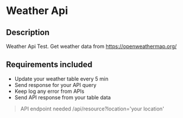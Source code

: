 # Weather Api

## Description
Weather Api Test. Get weather data from https://openweathermap.org/ 

## Requirements included
- Update your weather table every 5 min
- Send response for your API query
- Keep log any error from APIs
- Send API response from your table data

> API endpoint needed
/api/resource?location='your location'